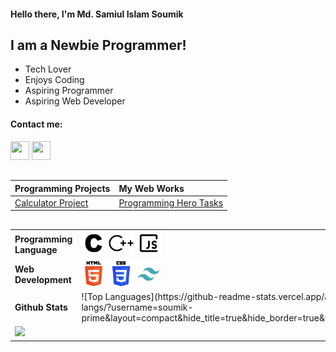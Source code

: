 #### Hello there, I'm Md. Samiul Islam Soumik

## I am a Newbie Programmer!

 - Tech Lover
 - Enjoys Coding
 - Aspiring Programmer
 - Aspiring Web Developer

#### Contact me:
<a href="https://www.facebook.com/soumik.shu"><img src="https://www.vectorlogo.zone/logos/facebook/facebook-icon.svg" width="30" height="30"/></a>
<a href="https://www.linkedin.com/in/md-samiul-islam-soumik-29b3582bb"><img src="https://www.vectorlogo.zone/logos/linkedin/linkedin-icon.svg" width="30" height="30"/></a>

##
| **Programming Projects** | **My Web Works** |
| :--- | :--- |
| [Calculator Project](https://github.com/soumik-prime/Calculator-Project) | [Programming Hero Tasks](https://soumik-ph-tasks.netlify.app/)
<!-- ❖ Become a specialist on Codeforces
❖ Develop my portfolio website independently -->

##
<table>
    <tr>
        <td><strong>Programming Language</strong></td>
        <td><img src="assets/c.svg" width="40" height="40"/> <img src="assets/cplusplus.svg" width="40" height="40"/> <img src="assets/javascript-16-svgrepo-com.svg" width="40" height="40"/></td>
    </tr>
    <tr>
        <td><strong>Web Development</strong></td>
        <td><img src="assets/html-5.svg" width="40" height="40"/> <img src="assets/css-3.svg" width="40" height="40"/> <img src="assets/tailwind.svg" width="40" height="40"/></td>
    </tr>
    <tr>
        <td><strong>Github Stats</strong></td>
        <td>![Top Languages](https://github-readme-stats.vercel.app/api/top-langs/?username=soumik-prime&layout=compact&hide_title=true&hide_border=true&theme=radical)</td>
    </tr>
    <tr>
        <td colspan="2"><img src="https://leetcard.jacoblin.cool/soumik_prime?theme=dark&font=Patrick%20Hand%20SC&ext=contest" /></td>
    </tr>
</table>

